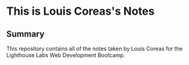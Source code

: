 # This is Louis Coreas's Notes
## Summary
This repository contains all of the notes taken by Louis Coreas for the Lighthouse Labs Web Development Bootcamp.
